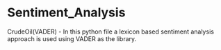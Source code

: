 # Sentiment_Analysis

CrudeOil(VADER) - In this python file a lexicon based sentiment analysis approach is used using VADER as the library.
